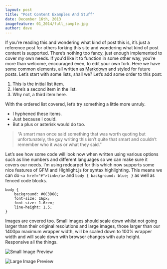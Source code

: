 ```yaml
---
layout: post
title: "Post Content Examples And Stuff"
date: December 16th, 2013
imagefeature: 01_2014/full_sample.jpg
author: dave
---
```


If you’re reading this and wondering what kind of post this is, it’s just a reference post for others forking this site and wondering what kind of post content is supported. There’s nothing too fancy, just enough implemented to cover my own needs. If you'd like it to function in some other way, you’re more than welcome, encouraged even, to edit your own fork. Here we have some common elements, all written as [Markdown](http://daringfireball.net/projects/markdown/) and styled for future posts. Let’s start with some lists, shall we? Let’s add some order to this post:

1. This is the initial list item.
2. Here’s a second item in the list.
3. Why not, a third item here.

With the ordered list covered, let’s try something a little more unruly.

- I hyphened these items.
- Just because I could.
- But a plus or asterisk would do too.

> “A smart man once said something that was worth quoting
> but unfortunately, the guy writing this isn’t quite that smart
> and couldn’t remember who it was or what they said.”

Let’s see how some code will look now when written using various options such as line numbers and different languages so we can make sure it covers our needs. I’m using redcarpet for this which now supports some nice features of GFM and Highlight.js for syntax highlighting. This means we can do `<a href="#">link</a>` and `body { background: blue; }` as well as fenced code blocks.

```
body {
    background: #0C3D68;
    font-size: 16px;
    font-size: 1.6rem;
    line-height: 1.5;
}
```

Images are covered too. Small images should scale down whilst not going larger than their original resolutions and large images, those larger than our 1400px maximum wrapper width, will be scaled down to 100% wrapper width and will scale down with browser changes with auto height. Responsive all the things.

![Small Image Preview]({{site.url}}/postimg/small_sample.jpg)

![Large Image Preview]({{site.url}}/postimg/full_sample.jpg)
